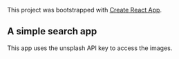 This project was bootstrapped with [Create React App](https://github.com/facebook/create-react-app).

## A simple search app

This app uses the unsplash API key to access the images.


